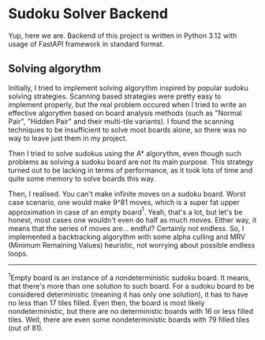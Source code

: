 # Sudoku Solver Backend

Yup, here we are. Backend of this project is written in Python 3.12 with usage of FastAPI framework in standard format.

## Solving algorythm
Initially, I tried to implement solving algorythm inspired by popular sudoku solving strategies. Scanning based strategies were pretty easy to implement properly, but the real problem occured when I tried to write an effective algorythm based on board analysis methods (such as "Normal Pair", "Hidden Pair" and their multi-tile variants). I found the scanning techniques to be insufficient to solve most boards alone, so there was no way to leave just them in my project.

Then I tried to solve sudokus using the A* algorythm, even though such problems as solving a sudoku board are not its main purpose. This strategy turned out to be lacking in terms of performance, as it took lots of time and quite some memory to solve boards this way.

Then, I realised. You can't make infinite moves on a sudoku board. Worst case scenario, one would make 9^81 moves, which is a super fat upper approximation in case of an empty board$^1$. Yeah, that's a lot, but let's be honest, most cases one wouldn't even do half as much moves. Either way, it means that the series of moves are... endful? Certainly not endless. So, I implemented a backtracking algorythm with some alpha culling and MRV (Minimum Remaining Values) heuristic, not worrying about possible endless loops.

---

$^1$Empty board is an instance of a nondeterministic sudoku board. It means, that there's more than one solution to such board. For a sudoku board to be considered deterministic (meaning it has only one solution), it has to have no less than 17 tiles filled. Even then, the board is most likely nondeterministic, but there are no deterministic boards with 16 or less filled tiles. Well, there are even some nondeterministic boards with 79 filled tiles (out of 81). 

